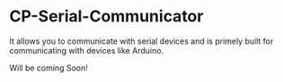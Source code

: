 # CP-Serial-Communicator
It allows you to communicate with serial devices and is primely built for communicating with devices like Arduino.

Will be coming Soon!
